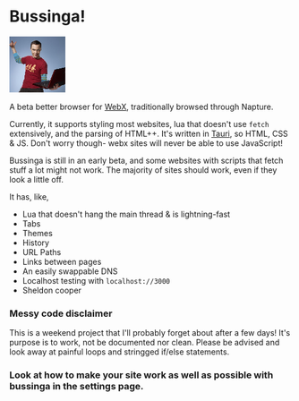 # Bussinga!
![Bussinga!](/src-tauri/icon.png)

A beta better browser for [WebX](https://github.com/face-hh/webx), traditionally browsed through Napture.

Currently, it supports styling most websites, lua that doesn't use `fetch` extensively, and the parsing of HTML++. It's written in [Tauri](https://tauri.app/), so HTML, CSS & JS. Don't worry though- webx sites will never be able to use JavaScript!

Bussinga is still in an early beta, and some websites with scripts that fetch stuff a lot might not work. The majority of sites should work, even if they look a little off.

It has, like,
- Lua that doesn't hang the main thread & is lightning-fast
- Tabs
- Themes
- History
- URL Paths
- Links between pages
- An easily swappable DNS
- Localhost testing with `localhost://3000`
- Sheldon cooper

### Messy code disclaimer
This is a weekend project that I'll probably forget about after a few days! It's purpose is to work, not be documented nor clean. Please be advised and look away at painful loops and stringged if/else statements.


### Look at how to make your site work as well as possible with bussinga in the settings page.
